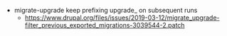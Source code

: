 * migrate-upgrade keep prefixing upgrade_ on subsequent runs
  * https://www.drupal.org/files/issues/2019-03-12/migrate_upgrade-filter_previous_exported_migrations-3039544-2.patch
